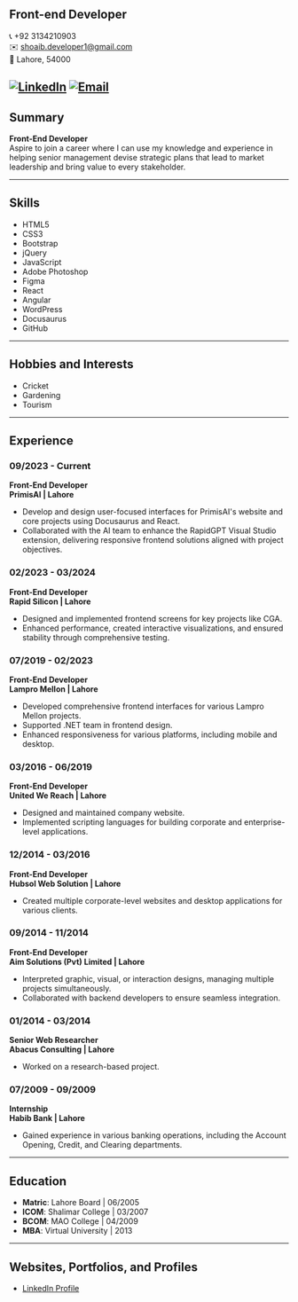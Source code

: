 ## Front-end Developer

📞 +92 3134210903  
✉️ shoaib.developer1@gmail.com  
📍 Lahore, 54000  

[![LinkedIn](https://img.shields.io/badge/LinkedIn-Shoaib%20Ghori-0077B5?style=for-the-badge&logo=linkedin&logoColor=white)](https://www.linkedin.com/in/shoaibghori)
[![Email](https://img.shields.io/badge/Email-shoaib.developer1%40gmail.com-D14836?style=for-the-badge&logo=gmail&logoColor=white)](mailto:shoaib.developer1@gmail.com)
---

## Summary

**Front-End Developer**  
Aspire to join a career where I can use my knowledge and experience in helping senior management devise strategic plans that lead to market leadership and bring value to every stakeholder.

---

## Skills

- HTML5  
- CSS3  
- Bootstrap  
- jQuery  
- JavaScript  
- Adobe Photoshop  
- Figma  
- React  
- Angular  
- WordPress  
- Docusaurus  
- GitHub  

---

## Hobbies and Interests

- Cricket  
- Gardening  
- Tourism  

---

## Experience

### **09/2023 - Current**  
**Front-End Developer**  
**PrimisAI | Lahore**  
- Develop and design user-focused interfaces for PrimisAI's website and core projects using Docusaurus and React.  
- Collaborated with the AI team to enhance the RapidGPT Visual Studio extension, delivering responsive frontend solutions aligned with project objectives.

### **02/2023 - 03/2024**  
**Front-End Developer**  
**Rapid Silicon | Lahore**  
- Designed and implemented frontend screens for key projects like CGA.  
- Enhanced performance, created interactive visualizations, and ensured stability through comprehensive testing.

### **07/2019 - 02/2023**  
**Front-End Developer**  
**Lampro Mellon | Lahore**  
- Developed comprehensive frontend interfaces for various Lampro Mellon projects.  
- Supported .NET team in frontend design.  
- Enhanced responsiveness for various platforms, including mobile and desktop.

### **03/2016 - 06/2019**  
**Front-End Developer**  
**United We Reach | Lahore**  
- Designed and maintained company website.  
- Implemented scripting languages for building corporate and enterprise-level applications.

### **12/2014 - 03/2016**  
**Front-End Developer**  
**Hubsol Web Solution | Lahore**  
- Created multiple corporate-level websites and desktop applications for various clients.

### **09/2014 - 11/2014**  
**Front-End Developer**  
**Aim Solutions (Pvt) Limited | Lahore**  
- Interpreted graphic, visual, or interaction designs, managing multiple projects simultaneously.  
- Collaborated with backend developers to ensure seamless integration.

### **01/2014 - 03/2014**  
**Senior Web Researcher**  
**Abacus Consulting | Lahore**  
- Worked on a research-based project.

### **07/2009 - 09/2009**  
**Internship**  
**Habib Bank | Lahore**  
- Gained experience in various banking operations, including the Account Opening, Credit, and Clearing departments.

---

## Education

- **Matric**: Lahore Board | 06/2005  
- **ICOM**: Shalimar College | 03/2007  
- **BCOM**: MAO College | 04/2009  
- **MBA**: Virtual University | 2013  

---

## Websites, Portfolios, and Profiles

- [LinkedIn Profile](https://www.linkedin.com/in/shoaibghori)
